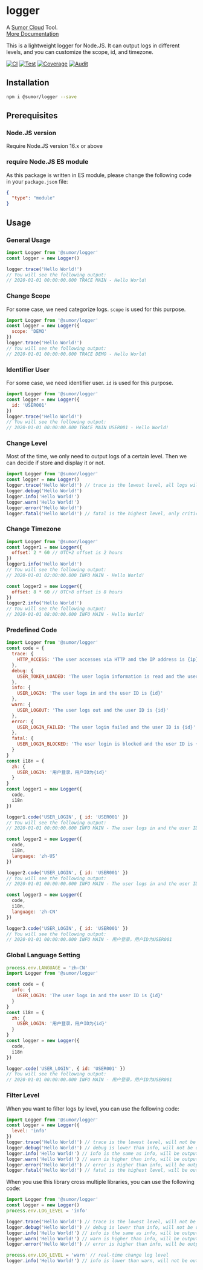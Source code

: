 # logger

A [Sumor Cloud](https://sumor.cloud) Tool.  
[More Documentation](https://sumor.cloud/logger)

This is a lightweight logger for Node.JS.
It can output logs in different levels, and you can customize the scope, id, and timezone.

[![CI](https://github.com/sumor-cloud/logger/actions/workflows/ci.yml/badge.svg)](https://github.com/sumor-cloud/logger/actions/workflows/ci.yml)
[![Test](https://github.com/sumor-cloud/logger/actions/workflows/ut.yml/badge.svg)](https://github.com/sumor-cloud/logger/actions/workflows/ut.yml)
[![Coverage](https://github.com/sumor-cloud/logger/actions/workflows/coverage.yml/badge.svg)](https://github.com/sumor-cloud/logger/actions/workflows/coverage.yml)
[![Audit](https://github.com/sumor-cloud/logger/actions/workflows/audit.yml/badge.svg)](https://github.com/sumor-cloud/logger/actions/workflows/audit.yml)

## Installation

```bash
npm i @sumor/logger --save
```

## Prerequisites

### Node.JS version

Require Node.JS version 16.x or above

### require Node.JS ES module

As this package is written in ES module,
please change the following code in your `package.json` file:

```json
{
  "type": "module"
}
```

## Usage

### General Usage

```js
import Logger from '@sumor/logger'
const logger = new Logger()

logger.trace('Hello World!')
// You will see the following output:
// 2020-01-01 00:00:00.000 TRACE MAIN - Hello World!
```

### Change Scope

For some case, we need categorize logs. `scope` is used for this purpose.

```js
import Logger from '@sumor/logger'
const logger = new Logger({
  scope: 'DEMO'
})
logger.trace('Hello World!')
// You will see the following output:
// 2020-01-01 00:00:00.000 TRACE DEMO - Hello World!
```

### Identifier User

For some case, we need identifier user. `id` is used for this purpose.

```js
import Logger from '@sumor/logger'
const logger = new Logger({
  id: 'USER001'
})
logger.trace('Hello World!')
// You will see the following output:
// 2020-01-01 00:00:00.000 TRACE MAIN USER001 - Hello World!
```

### Change Level

Most of the time, we only need to output logs of a certain level. Then we can decide if store and display it or not.

```js
import Logger from '@sumor/logger'
const logger = new Logger()
logger.trace('Hello World!') // trace is the lowest level, all logs will be output
logger.debug('Hello World!')
logger.info('Hello World!')
logger.warn('Hello World!')
logger.error('Hello World!')
logger.fatal('Hello World!') // fatal is the highest level, only critical error will be output
```

### Change Timezone

```js
import Logger from '@sumor/logger'
const logger1 = new Logger({
  offset: 2 * 60 // UTC+2 offset is 2 hours
})
logger1.info('Hello World!')
// You will see the following output:
// 2020-01-01 02:00:00.000 INFO MAIN - Hello World!

const logger2 = new Logger({
  offset: 8 * 60 // UTC+8 offset is 8 hours
})
logger2.info('Hello World!')
// You will see the following output:
// 2020-01-01 08:00:00.000 INFO MAIN - Hello World!
```

### Predefined Code

```js
import Logger from '@sumor/logger'
const code = {
  trace: {
    HTTP_ACCESS: 'The user accesses via HTTP and the IP address is {ip}'
  },
  debug: {
    USER_TOKEN_LOADED: 'The user login information is read and the user ID is {id}'
  },
  info: {
    USER_LOGIN: 'The user logs in and the user ID is {id}'
  },
  warn: {
    USER_LOGOUT: 'The user logs out and the user ID is {id}'
  },
  error: {
    USER_LOGIN_FAILED: 'The user login failed and the user ID is {id}'
  },
  fatal: {
    USER_LOGIN_BLOCKED: 'The user login is blocked and the user ID is {id}'
  }
}
const i18n = {
  zh: {
    USER_LOGIN: '用户登录，用户ID为{id}'
  }
}
const logger1 = new Logger({
  code,
  i18n
})

logger1.code('USER_LOGIN', { id: 'USER001' })
// You will see the following output:
// 2020-01-01 00:00:00.000 INFO MAIN - The user logs in and the user ID is USER001

const logger2 = new Logger({
  code,
  i18n,
  language: 'zh-US'
})

logger2.code('USER_LOGIN', { id: 'USER001' })
// You will see the following output:
// 2020-01-01 00:00:00.000 INFO MAIN - The user logs in and the user ID is USER001

const logger3 = new Logger({
  code,
  i18n,
  language: 'zh-CN'
})

logger3.code('USER_LOGIN', { id: 'USER001' })
// You will see the following output:
// 2020-01-01 00:00:00.000 INFO MAIN - 用户登录，用户ID为USER001
```

### Global Language Setting

```js
process.env.LANGUAGE = 'zh-CN'
import Logger from '@sumor/logger'

const code = {
  info: {
    USER_LOGIN: 'The user logs in and the user ID is {id}'
  }
}
const i18n = {
  zh: {
    USER_LOGIN: '用户登录，用户ID为{id}'
  }
}
const logger = new Logger({
  code,
  i18n
})

logger.code('USER_LOGIN', { id: 'USER001' })
// You will see the following output:
// 2020-01-01 00:00:00.000 INFO MAIN - 用户登录，用户ID为USER001
```

### Filter Level

When you want to filter logs by level, you can use the following code:

```js
import Logger from '@sumor/logger'
const logger = new Logger({
  level: 'info'
})
logger.trace('Hello World!') // trace is the lowest level, will not be output
logger.debug('Hello World!') // debug is lower than info, will not be output
logger.info('Hello World!') // info is the same as info, will be output
logger.warn('Hello World!') // warn is higher than info, will be output
logger.error('Hello World!') // error is higher than info, will be output
logger.fatal('Hello World!') // fatal is the highest level, will be output
```

When you use this library cross multiple libraries, you can use the following code:

```js
import Logger from '@sumor/logger'
const logger = new Logger()
process.env.LOG_LEVEL = 'info'

logger.trace('Hello World!') // trace is the lowest level, will not be output
logger.debug('Hello World!') // debug is lower than info, will not be output
logger.info('Hello World!') // info is the same as info, will be output
logger.warn('Hello World!') // warn is higher than info, will be output
logger.error('Hello World!') // error is higher than info, will be output

process.env.LOG_LEVEL = 'warn' // real-time change log level
logger.info('Hello World!') // info is lower than warn, will not be output

```